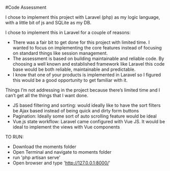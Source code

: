 #Code Assessment

I chose to implement this project with Laravel (php) as my logic language, with a little bit of js and SQLite as my DB.

I chose to implement this in Laravel for a couple of reasons:

- There was a fair bit to get done for this project with limited time. I wanted to focus on implementing the core features instead of focusing on standard things like session management. 
- The assessment is based on building maintainable and reliable code. By choosing a well known and established framework like Laravel this code base would be both reliable, maintainable and predictable. 
- I know that one of your products is implemented in Laravel so I figured this would be a good opportunity to get familiar with it.

Things I’m not addressing in the project because there’s limited time and I can’t get all the things that I want done.
- JS based filtering and sorting: would ideally like to have the sort filters be Ajax based instead of being quick and dirty form buttons 
- Pagination: Ideally some sort of auto scrolling feature would be ideal
- Vue.js state workflow: Laravel came configured with Vue JS. It would be ideal to implement the views with Vue components

TO RUN:

- Download the moments folder
- Open Terminal and navigate to moments folder
- run 'php artisan serve'
- Open browser and type 'http://127.0.0.1:8000/' 
